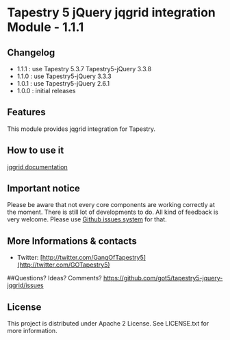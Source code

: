 # Tapestry 5 jQuery jqgrid integration Module - 1.1.1

## Changelog
- 1.1.1 : use Tapestry 5.3.7 Tapestry5-jQuery 3.3.8
- 1.1.0 : use Tapestry5-jQuery 3.3.3
- 1.0.1 : use Tapestry5-jQuery 2.6.1
- 1.0.0 : initial releases

## Features

This module provides jqgrid integration for Tapestry.


## How to use it

[jqgrid documentation](http://trirand.com/blog/jqgrid/jqgrid.htm)

## Important notice

Please be aware that not every core components are working correctly at the moment. There is still lot of developments to do. 
All kind of feedback is very welcome. Please use [Github issues system](http://github.com/got5/tapestry5-jquery-jqgrid/issues) for that.
 

## More Informations & contacts

* Twitter: [http://twitter.com/GangOfTapestry5](http://twitter.com/GOTapestry5)

##Questions? Ideas? Comments?
https://github.com/got5/tapestry5-jquery-jqgrid/issues

## License

This project is distributed under Apache 2 License. See LICENSE.txt for more information.
